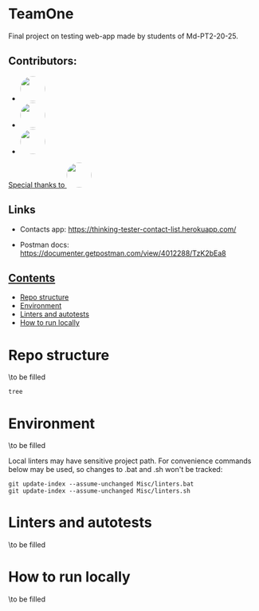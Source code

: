 # TeamOne
Final project on testing web-app made by students of Md-PT2-20-25.

## Contributors:
<div>

-   <a href="https://github.com/whvt">
    <img style="width: 50px; height: 50px;border-radius: 50%" src="https://avatars.githubusercontent.com/u/60581769?v=4" />
    </a>

-   <a href="https://github.com/club11">
    <img style="width: 50px; height: 50px;border-radius: 50%" src="https://avatars.githubusercontent.com/u/10655454?v=4" />
    </a>

-   <a style="width: 50px; height: 50px;border-radius: 50%" href="https://github.com/KononovichM">
    <img style="width: 50px; height: 50px;border-radius: 50%" src="https://avatars.githubusercontent.com/u/123749576?v=4" />
    </a>

<a  href="https://github.com/Stml89">
Special thanks to 
<img style="width: 50px; height: 50px;border-radius: 50%" src="https://avatars.githubusercontent.com/u/4534254?v=4" />
</a>
</div>

## Links
- Contacts app:
    https://thinking-tester-contact-list.herokuapp.com/

- Postman docs:
    https://documenter.getpostman.com/view/4012288/TzK2bEa8

## [Contents](#title1)
   - [Repo structure](#title2)
   - [Environment](#title3)
   - [Linters and autotests](#title4)
   - [How to run locally](#title5)


# <a id="title2"> Repo structure</a>
\to be filled
```commandline
tree
```
# <a id="title3"> Environment</a>
\to be filled

Local linters may have sensitive project path. For convenience commands below
may be used, so changes to .bat and .sh won't be tracked:
```
git update-index --assume-unchanged Misc/linters.bat
git update-index --assume-unchanged Misc/linters.sh
```
# <a id="title4"> Linters and autotests</a>
\to be filled
# <a id="title5"> How to run locally</a>
\to be filled
